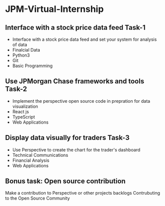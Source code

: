 # JPM-Virtual-Internship
## Interface with a stock price data feed Task-1
- Interface with a stock price data feed and set your system for analysis of data
- Finalcial Data
- Python3
- Git
- Basic Programming
## Use JPMorgan Chase frameworks and tools Task-2
- Implement the perspective open source code in prepration for data visualization
- React js
- TypeScript
- Web Applications
## Display data visually for traders Task-3
- Use Perspective to create the chart for the trader's dashboard
- Technical Communications
- Financial Analysis
- Web Applications
## Bonus task: Open source contribution
Make a contribution to Perspective or other projects backlogs
Contrubuting to the Open Source Community
